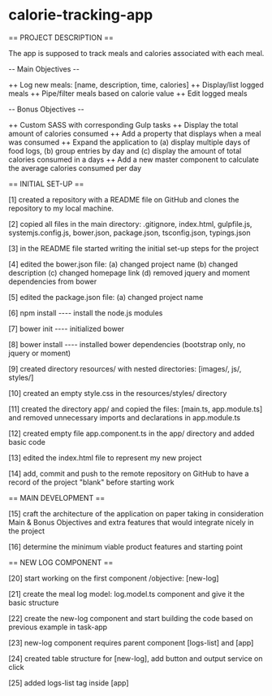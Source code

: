# calorie-tracking-app



== PROJECT DESCRIPTION ==

The app is supposed to track meals and calories associated with each meal.



-- Main Objectives --

++ Log new meals: [name, description, time, calories]
++ Display/list logged meals
++ Pipe/filter meals based on calorie value
++ Edit logged meals

-- Bonus Objectives --

++ Custom SASS with corresponding Gulp tasks
++ Display the total amount of calories consumed
++ Add a property that displays when a meal was consumed
++ Expand the application to (a) display multiple days of food logs, (b) group entries by day and (c) display the amount of total calories consumed in a days
++ Add a new master component to calculate the average calories consumed per day



== INITIAL SET-UP ==

[1]  created a repository with a README file on GitHub and clones the repository to my local machine.

[2]  copied all files in the main directory: .gitignore, index.html, gulpfile.js, systemjs.config.js, bower.json, package.json, tsconfig.json, typings.json

[3]  in the README file started writing the initial set-up steps for the project

[4]  edited the bower.json file: (a) changed project name (b) changed description (c) changed homepage link (d) removed jquery and moment dependencies from bower

[5]  edited the package.json file: (a) changed project name

[6]  npm install  ---- install the node.js modules

[7]  bower init  ---- initialized bower

[8]  bower install ---- installed bower dependencies (bootstrap only, no jquery or moment)

[9]  created directory resources/  with nested directories: [images/, js/, styles/]

[10]  created an empty style.css in the resources/styles/ directory

[11]  created the directory app/ and copied the files: [main.ts, app.module.ts] and removed unnecessary imports and declarations in app.module.ts

[12]  created empty file app.component.ts in the app/ directory and added basic code

[13]  edited the index.html file to represent my new project

[14]  add, commit and push to the remote repository on GitHub to have a record of the project "blank" before starting work



== MAIN DEVELOPMENT ==

[15]  craft the architecture of the application on paper taking in consideration Main & Bonus Objectives and extra features that would integrate nicely in the project

[16]  determine the minimum viable product features and starting point



== NEW LOG COMPONENT ==

[20]  start working on the first component /objective: [new-log]

[21]  create the meal log model: log.model.ts component and give it the basic structure

[22]  create the new-log component and start building the code based on previous example in task-app

[23]  new-log component requires parent component [logs-list] and [app]

[24]  created table structure for [new-log], add button and output service on click

[25]  added logs-list tag inside [app]
